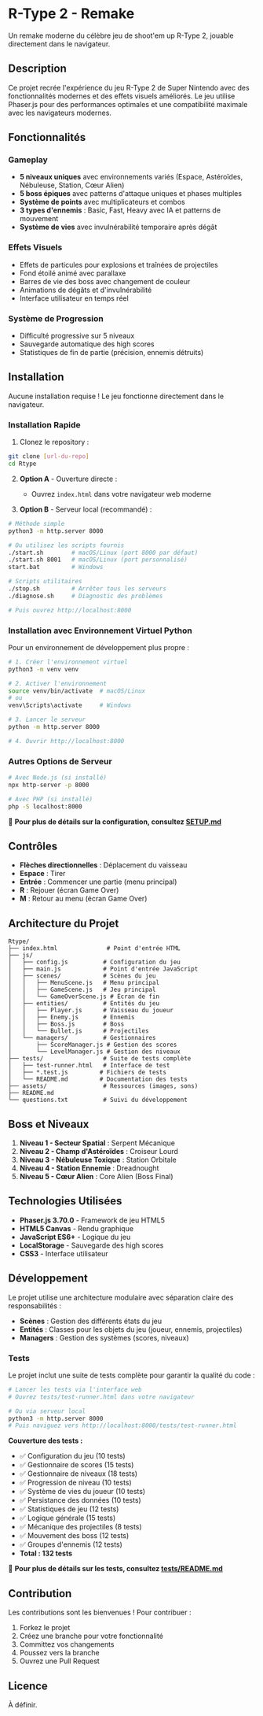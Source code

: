 # R-Type 2 - Remake

Un remake moderne du célèbre jeu de shoot'em up R-Type 2, jouable directement dans le navigateur.

## Description

Ce projet recrée l'expérience du jeu R-Type 2 de Super Nintendo avec des fonctionnalités modernes et des effets visuels améliorés. Le jeu utilise Phaser.js pour des performances optimales et une compatibilité maximale avec les navigateurs modernes.

## Fonctionnalités

### Gameplay
- **5 niveaux uniques** avec environnements variés (Espace, Astéroïdes, Nébuleuse, Station, Cœur Alien)
- **5 boss épiques** avec patterns d'attaque uniques et phases multiples
- **Système de points** avec multiplicateurs et combos
- **3 types d'ennemis** : Basic, Fast, Heavy avec IA et patterns de mouvement
- **Système de vies** avec invulnérabilité temporaire après dégât

### Effets Visuels
- Effets de particules pour explosions et traînées de projectiles
- Fond étoilé animé avec parallaxe
- Barres de vie des boss avec changement de couleur
- Animations de dégâts et d'invulnérabilité
- Interface utilisateur en temps réel

### Système de Progression
- Difficulté progressive sur 5 niveaux
- Sauvegarde automatique des high scores
- Statistiques de fin de partie (précision, ennemis détruits)

## Installation

Aucune installation requise ! Le jeu fonctionne directement dans le navigateur.

### Installation Rapide

1. Clonez le repository :
```bash
git clone [url-du-repo]
cd Rtype
```

2. **Option A** - Ouverture directe :
   - Ouvrez `index.html` dans votre navigateur web moderne

3. **Option B** - Serveur local (recommandé) :
```bash
# Méthode simple
python3 -m http.server 8000

# Ou utilisez les scripts fournis
./start.sh        # macOS/Linux (port 8000 par défaut)
./start.sh 8001   # macOS/Linux (port personnalisé)
start.bat         # Windows

# Scripts utilitaires
./stop.sh         # Arrêter tous les serveurs
./diagnose.sh     # Diagnostic des problèmes

# Puis ouvrez http://localhost:8000
```

### Installation avec Environnement Virtuel Python

Pour un environnement de développement plus propre :

```bash
# 1. Créer l'environnement virtuel
python3 -m venv venv

# 2. Activer l'environnement
source venv/bin/activate  # macOS/Linux
# ou
venv\Scripts\activate     # Windows

# 3. Lancer le serveur
python -m http.server 8000

# 4. Ouvrir http://localhost:8000
```

### Autres Options de Serveur

```bash
# Avec Node.js (si installé)
npx http-server -p 8000

# Avec PHP (si installé)
php -S localhost:8000
```

📖 **Pour plus de détails sur la configuration, consultez [SETUP.md](SETUP.md)**

## Contrôles

- **Flèches directionnelles** : Déplacement du vaisseau
- **Espace** : Tirer
- **Entrée** : Commencer une partie (menu principal)
- **R** : Rejouer (écran Game Over)
- **M** : Retour au menu (écran Game Over)

## Architecture du Projet

```
Rtype/
├── index.html              # Point d'entrée HTML
├── js/
│   ├── config.js          # Configuration du jeu
│   ├── main.js            # Point d'entrée JavaScript
│   ├── scenes/            # Scènes du jeu
│   │   ├── MenuScene.js   # Menu principal
│   │   ├── GameScene.js   # Jeu principal
│   │   └── GameOverScene.js # Écran de fin
│   ├── entities/          # Entités du jeu
│   │   ├── Player.js      # Vaisseau du joueur
│   │   ├── Enemy.js       # Ennemis
│   │   ├── Boss.js        # Boss
│   │   └── Bullet.js      # Projectiles
│   └── managers/          # Gestionnaires
│       ├── ScoreManager.js # Gestion des scores
│       └── LevelManager.js # Gestion des niveaux
├── tests/                 # Suite de tests complète
│   ├── test-runner.html   # Interface de test
│   ├── *.test.js         # Fichiers de tests
│   └── README.md         # Documentation des tests
├── assets/                # Ressources (images, sons)
├── README.md
└── questions.txt          # Suivi du développement
```

## Boss et Niveaux

1. **Niveau 1 - Secteur Spatial** : Serpent Mécanique
2. **Niveau 2 - Champ d'Astéroïdes** : Croiseur Lourd  
3. **Niveau 3 - Nébuleuse Toxique** : Station Orbitale
4. **Niveau 4 - Station Ennemie** : Dreadnought
5. **Niveau 5 - Cœur Alien** : Core Alien (Boss Final)

## Technologies Utilisées

- **Phaser.js 3.70.0** - Framework de jeu HTML5
- **HTML5 Canvas** - Rendu graphique
- **JavaScript ES6+** - Logique du jeu
- **LocalStorage** - Sauvegarde des high scores
- **CSS3** - Interface utilisateur

## Développement

Le projet utilise une architecture modulaire avec séparation claire des responsabilités :

- **Scènes** : Gestion des différents états du jeu
- **Entités** : Classes pour les objets du jeu (joueur, ennemis, projectiles)
- **Managers** : Gestion des systèmes (scores, niveaux)

### Tests

Le projet inclut une suite de tests complète pour garantir la qualité du code :

```bash
# Lancer les tests via l'interface web
# Ouvrez tests/test-runner.html dans votre navigateur

# Ou via serveur local
python3 -m http.server 8000
# Puis naviguez vers http://localhost:8000/tests/test-runner.html
```

**Couverture des tests :**
- ✅ Configuration du jeu (10 tests)
- ✅ Gestionnaire de scores (15 tests)  
- ✅ Gestionnaire de niveaux (18 tests)
- ✅ Progression de niveau (10 tests)
- ✅ Système de vies du joueur (10 tests)
- ✅ Persistance des données (10 tests)
- ✅ Statistiques de jeu (12 tests)
- ✅ Logique générale (15 tests)
- ✅ Mécanique des projectiles (8 tests)
- ✅ Mouvement des boss (12 tests)
- ✅ Groupes d'ennemis (12 tests)
- **Total : 132 tests**

📖 **Pour plus de détails sur les tests, consultez [tests/README.md](tests/README.md)**

## Contribution

Les contributions sont les bienvenues ! Pour contribuer :

1. Forkez le projet
2. Créez une branche pour votre fonctionnalité
3. Committez vos changements
4. Poussez vers la branche
5. Ouvrez une Pull Request

## Licence

À définir.
